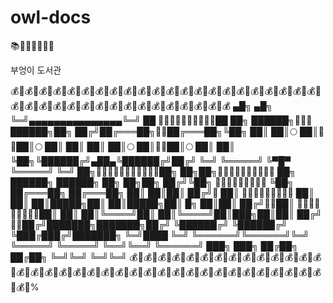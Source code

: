 # owl-docs
📚📙📕📗📘📔📓

부엉이 도서관

💰💎💰💎💰💎💰💎💰💎💰💎💰💎💰💎💰💎💰💎💰💎💰💎💰💎💰💎💰💎💰💎💰💎💰💎💰💎💰💎💰💎💰💎💰💎💰💎💰💎💰💎💰💎💰💎💰💎💰💎💰💎💰💎💰💎💰💎💰💎💰💎💰💎💰
                ▄█╗               ▄█╗
                ╚═╝▄▄▄▄▄▄▄▄▄▄▄▄▄▄▄╚═╝
              ██ 🦉🦉🦉🦉🦉🦉🦉🦉🦉🦉██
             ██╗ ██████╗🦉🦉🦉██████╗██╗
            ██╔╝██╔═══██╗🦉🦉██╔═══██╗╚██╗
            ██║ ██║🌕 ██║🦉🦉██║🌕 ██║ ██║
            ██║ ██║🌕 ██║🦉🦉██║🌕 ██║ ██║
            ╚██╗╚██████╔╝▄██▄╚██████╔╝██╔╝
             ╚═╝ ╚═════╝ ╚▀█▀ ╚═════╝ ╚═╝
             ██╗🦉🦉🦉🦉🦉🦉🦉🦉🦉🦉🦉██╗
            ██╗██╗🦉🦉🦉🦉🦉🦉🦉🦉🦉🦉 ██╗                                   ██████╗        ██████╗       ██╗    ██╗██╗
           ██╔╝╚██╗ 🦉🦉🦉🦉🦉🦉🦉🦉🦉 ╚██╗                                 ██╔═══██╗      ██╔═══██╗      ██║    ██║██║
          ██╔╝🦉 ██║ 🦉🦉🦉🦉🦉🦉🦉🦉🦉 ██║                                 ██║   ██║█████╗██║   ██║█████╗██║ █╗ ██║██║
         ██╔╝🦉🦉██║ 🦉🦉🦉🦉🦉🦉🦉🦉🦉██║                                  ██║   ██║╚════╝██║   ██║╚════╝██║███╗██║██║
        ██╔╝🦉🦉██╔╝███████╗███████╗██╔╝                                    ╚██████╔╝      ╚██████╔╝      ╚███╔███╔╝███████╗
        ╚═╝████ ╚═╝ ╚══════╝╚══════╝╚═╝                                      ╚═════╝        ╚═════╝        ╚══╝╚══╝ ╚══════╝
                   ███╗          ███╗
                  ██╔██╗        ██╔██╗
                  ╚═╝╚═╝        ╚═╝╚═╝
💰💎💰💎💰💎💰💎💰💎💰💎💰💎💰💎💰💎💰💎💰💎💰💎💰💎💰💎💰💎💰💎💰💎💰💎💰💎💰💎💰💎💰💎💰💎💰💎💰💎💰💎💰💎💰💎💰💎💰💎💰💎💰💎💰💎💰💎💰💎💰💎💰💎%
